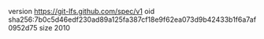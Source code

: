 version https://git-lfs.github.com/spec/v1
oid sha256:7b0c5d46edf230ad89a125fa387cf18e9f62ea073d9b42433b1f6a7af0952d75
size 2010
